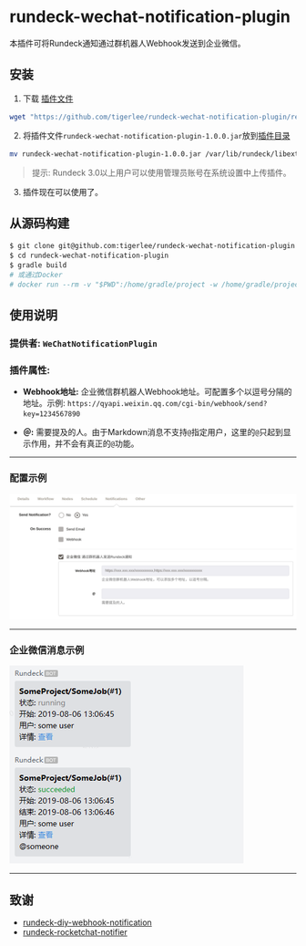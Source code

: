 # rundeck-wechat-notification-plugin

本插件可将Rundeck通知通过群机器人Webhook发送到企业微信。

## 安装

1. 下载 [插件文件](https://github.com/tigerlee/rundeck-wechat-notification-plugin/releases/download/1.0.0/wechat-notification-plugin-1.0.0.jar)

```sh
wget "https://github.com/tigerlee/rundeck-wechat-notification-plugin/releases/download/1.0.0/wechat-notification-plugin-1.0.0.jar"
```

2. 将插件文件`rundeck-wechat-notification-plugin-1.0.0.jar`放到[插件目录](https://rundeck.org/docs/developer/plugin-development.html)

```sh
mv rundeck-wechat-notification-plugin-1.0.0.jar /var/lib/rundeck/libext
```

> 提示: Rundeck 3.0以上用户可以使用管理员账号在系统设置中上传插件。

3. 插件现在可以使用了。

## 从源码构建

```sh
$ git clone git@github.com:tigerlee/rundeck-wechat-notification-plugin.git
$ cd rundeck-wechat-notification-plugin
$ gradle build
# 或通过Docker
# docker run --rm -v "$PWD":/home/gradle/project -w /home/gradle/project gradle build
```
## 使用说明
### 提供者: `WeChatNotificationPlugin`
### 插件属性:
 - __Webhook地址:__ 企业微信群机器人Webhook地址。可配置多个以逗号分隔的地址。示例: `https://qyapi.weixin.qq.com/cgi-bin/webhook/send?key=1234567890`  
  
 - __＠:__ 需要提及的人。由于Markdown消息不支持`@`指定用户，这里的`@`只起到显示作用，并不会有真正的`@`功能。

___
### 配置示例

![picture](docs/images/configuration.png)

___
### 企业微信消息示例

![picture](docs/images/wechat-example.png)
___

## 致谢

* [rundeck-diy-webhook-notification](https://github.com/theque5t/rundeck-diy-webhook-notification)
* [rundeck-rocketchat-notifier](https://github.com/JSzaszvari/rundeck-rocketchat-notifier)